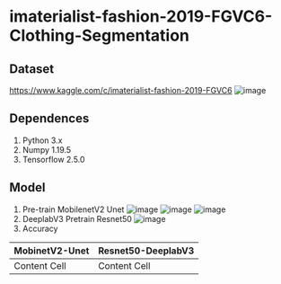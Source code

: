 # imaterialist-fashion-2019-FGVC6-Clothing-Segmentation
## Dataset
https://www.kaggle.com/c/imaterialist-fashion-2019-FGVC6
![image](https://user-images.githubusercontent.com/71560376/133889434-7c0e8c4a-e25d-4ce8-a84b-fc22409671bd.png)
## Dependences
1. Python 3.x
2. Numpy 1.19.5
3. Tensorflow 2.5.0
## Model
1. Pre-train MobilenetV2 Unet
![image](https://user-images.githubusercontent.com/71560376/133889501-063b335e-1d34-4e52-ad5b-80caba56de5f.png)
![image](https://user-images.githubusercontent.com/71560376/133889508-6141f341-e54a-4ba5-81ce-181171da8545.png)
![image](https://user-images.githubusercontent.com/71560376/133889482-4889c04d-b853-4bbf-a53a-bc2db1153fa1.png)
2. DeeplabV3 Pretrain Resnet50
![image](https://user-images.githubusercontent.com/71560376/133889581-a8de3f81-9ab1-4ab5-bc9f-3bb79a11a6e8.png)
3. Accuracy

MobinetV2-Unet  | Resnet50-DeeplabV3
------------- | -------------
Content Cell  | Content Cell


